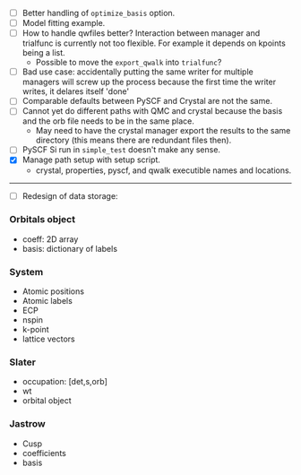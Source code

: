 - [ ] Better handling of `optimize_basis` option.
- [ ] Model fitting example.
- [ ] How to handle qwfiles better? Interaction between manager and trialfunc is currently not too flexible. For example it depends on kpoints being a list.
  - Possible to move the `export_qwalk` into `trialfunc`?
- [ ] Bad use case: accidentally putting the same writer for multiple managers
      will screw up the process because the first time the writer writes, it delares itself 'done'
- [ ] Comparable defaults between PySCF and Crystal are not the same.
- [ ] Cannot yet do different paths with QMC and crystal because the basis and the orb file needs to be in the same place.
  - May need to have the crystal manager export the results to the same directory (this means there are redundant files then).
- [ ] PySCF Si run in `simple_test` doesn't make any sense.
- [x] Manage path setup with setup script.
  - crystal, properties, pyscf, and qwalk executible names and locations.
 ---------------------------------------
- [ ] Redesign of data storage:
### Orbitals object
 - coeff: 2D array
 - basis: dictionary of labels

### System
 - Atomic positions 
 - Atomic labels
 - ECP 
 - nspin
 - k-point
 - lattice vectors
 
### Slater
 - occupation: [det,s,orb]
 - wt
 - orbital object
 
### Jastrow
 - Cusp
 - coefficients
 - basis
